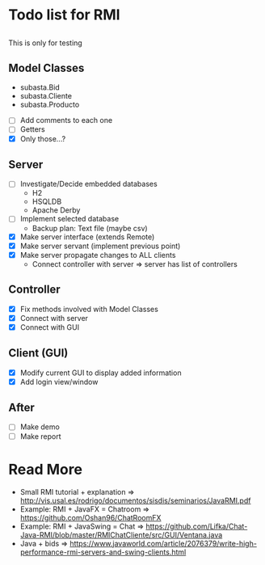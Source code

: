 Todo list for RMI
===
##
This is only for testing

## Model Classes
* subasta.Bid
* subasta.Cliente
* subasta.Producto
- [ ] Add comments to each one
- [ ] Getters
- [x] Only those...?

## Server

- [ ] Investigate/Decide embedded databases
    * H2
    * HSQLDB
    * Apache Derby
- [ ] Implement selected database
    * Backup plan: Text file (maybe csv)
- [x] Make server interface (extends Remote)
- [x] Make server servant (implement previous point)
- [x] Make server propagate changes to ALL clients
    * Connect controller with server => server has list of controllers

## Controller
- [x] Fix methods involved with Model Classes
- [x] Connect with server
- [x] Connect with GUI

## Client (GUI)
- [x] Modify current GUI to display added information
- [x] Add login view/window

## After
- [ ] Make demo
- [ ] Make report

# Read More
- Small RMI tutorial + explanation => http://vis.usal.es/rodrigo/documentos/sisdis/seminarios/JavaRMI.pdf
- Example: RMI + JavaFX = Chatroom => https://github.com/Oshan96/ChatRoomFX
- Example: RMI + JavaSwing = Chat => https://github.com/Lifka/Chat-Java-RMI/blob/master/RMIChatCliente/src/GUI/Ventana.java
- Java + bids => https://www.javaworld.com/article/2076379/write-high-performance-rmi-servers-and-swing-clients.html
